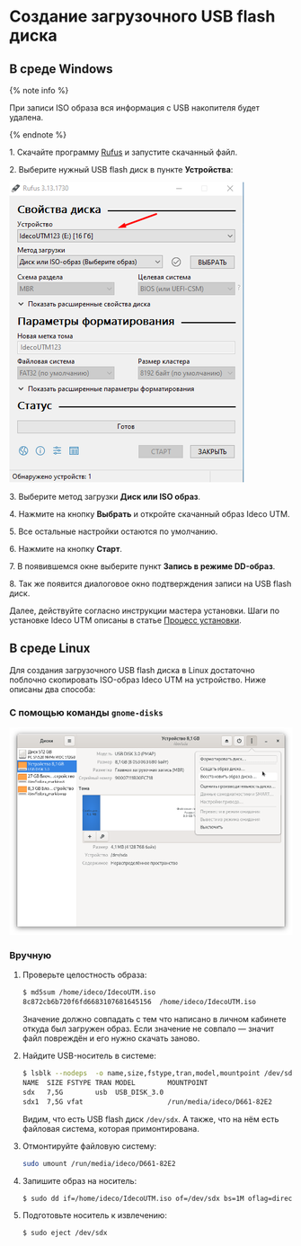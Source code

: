 # Создание загрузочного USB flash диска

## В среде Windows

{% note info %}

При записи ISO образа вся информация с USB накопителя будет удалена.

{% endnote %}

1\. Скачайте программу [Rufus](https://rufus.ie/ru/) и запустите скачанный файл.

2\. Выберите нужный USB flash диск в пункте **Устройства**:

![](../../_images/screenshot_1.png)

3\. Выберите метод загрузки **Диск или ISO образ**.

4\. Нажмите на кнопку **Выбрать** и откройте скачанный образ Ideco UTM.

5\. Все остальные настройки остаются по умолчанию.

6\. Нажмите на кнопку **Старт**.

7\. В появившемся окне выберите пункт **Запись в режиме DD-образ**.

8\. Так же появится диалоговое окно подтверждения записи на USB flash диск.

Далее, действуйте согласно инструкции мастера установки. Шаги по установке Ideco UTM описаны в статье [Процесс установки](installation-process.md).

## В среде Linux

Для создания загрузочного USB flash диска в Linux достаточно поблочно скопировать ISO-образ Ideco UTM на устройство. Ниже описаны два способа:

### С помощью команды `gnome-disks`

![](../../_images/gnome-disks3.png)

### Вручную

1.  Проверьте целостность образа:

    ```bash
    $ md5sum /home/ideco/IdecoUTM.iso
    8c872cb6b720f6fd6683107681645156  /home/ideco/IdecoUTM.iso
    ```

    Значение должно совпадать с тем что написано в личном кабинете откуда был загружен образ. Если значение не совпало — значит файл повреждён и его нужно скачать заново.
2.  Найдите USB-носитель в системе:

    ```bash
    $ lsblk --nodeps  -o name,size,fstype,tran,model,mountpoint /dev/sd*
    NAME  SIZE FSTYPE TRAN MODEL        MOUNTPOINT
    sdx   7,5G        usb  USB_DISK_3.0 
    sdx1  7,5G vfat                     /run/media/ideco/D661-82E2
    ```

    Видим, что есть USB flash диск `/dev/sdx`. А также, что на нём есть файловая система, которая примонтирована.
3.  Отмонтируйте файловую систему:

    ```bash
    sudo umount /run/media/ideco/D661-82E2
    ```
4.  Запишите образ на носитель:

    ```bash
    $ sudo dd if=/home/ideco/IdecoUTM.iso of=/dev/sdx bs=1M oflag=direct status=progress
    ```
5.  Подготовьте носитель к извлечению:

    ```
    $ sudo eject /dev/sdx
    ```
